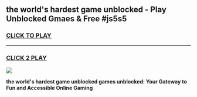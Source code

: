 
## the world's hardest game unblocked - Play Unblocked Gmaes & Free #js5s5
<h3>
<a href="https://premium.freeplayer.one?title=the_world's_hardest_game_unblocked&ref=03M">CLICK TO PLAY</a></h3>
<hr>

<h3>
<a href="https://premium.freeplayer.one?title=the_world's_hardest_game_unblocked&ref=03M">CLICK 2 PLAY</a>
  
</h3>

<a href="https://premium.freeplayer.one?title=the_world's_hardest_game_unblocked&ref=03M"><img src="https://clearcache.store/games.png"></a>


**the world's hardest game unblocked games unblocked: Your Gateway to Fun and Accessible Online Gaming**
